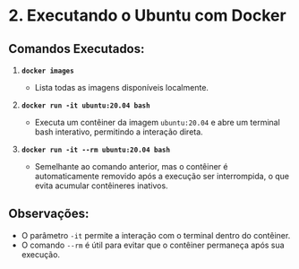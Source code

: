 # 2. Executando o Ubuntu com Docker

## Comandos Executados:

1. **`docker images`**
   - Lista todas as imagens disponíveis localmente.

2. **`docker run -it ubuntu:20.04 bash`**
   - Executa um contêiner da imagem `ubuntu:20.04` e abre um terminal bash interativo, permitindo a interação direta.

3. **`docker run -it --rm ubuntu:20.04 bash`**
   - Semelhante ao comando anterior, mas o contêiner é automaticamente removido após a execução ser interrompida, o que evita acumular contêineres inativos.

## Observações:
- O parâmetro `-it` permite a interação com o terminal dentro do contêiner.
- O comando `--rm` é útil para evitar que o contêiner permaneça após sua execução.